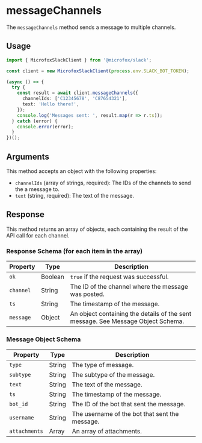 # messageChannels

The `messageChannels` method sends a message to multiple channels.

## Usage

```typescript
import { MicrofoxSlackClient } from '@microfox/slack';

const client = new MicrofoxSlackClient(process.env.SLACK_BOT_TOKEN);

(async () => {
  try {
    const result = await client.messageChannels({
      channelIds: ['C12345678', 'C87654321'],
      text: 'Hello there!',
    });
    console.log('Messages sent: ', result.map(r => r.ts));
  } catch (error) {
    console.error(error);
  }
})();
```

## Arguments

This method accepts an object with the following properties:

-   `channelIds` (array of strings, required): The IDs of the channels to send the a message to.
-   `text` (string, required): The text of the message.

## Response

This method returns an array of objects, each containing the result of the API call for each channel.

### Response Schema (for each item in the array)

| Property  | Type    | Description                                                                    |
| --------- | ------- | ------------------------------------------------------------------------------ |
| `ok`      | Boolean | `true` if the request was successful.                                          |
| `channel` | String  | The ID of the channel where the message was posted.                            |
| `ts`      | String  | The timestamp of the message.                                                  |
| `message` | Object  | An object containing the details of the sent message. See Message Object Schema. |

### Message Object Schema

| Property      | Type    | Description                                    |
| ------------- | ------- | ---------------------------------------------- |
| `type`        | String  | The type of message.                           |
| `subtype`     | String  | The subtype of the message.                    |
| `text`        | String  | The text of the message.                       |
| `ts`          | String  | The timestamp of the message.                  |
| `bot_id`      | String  | The ID of the bot that sent the message.       |
| `username`    | String  | The username of the bot that sent the message. |
| `attachments` | Array   | An array of attachments.                       | 
